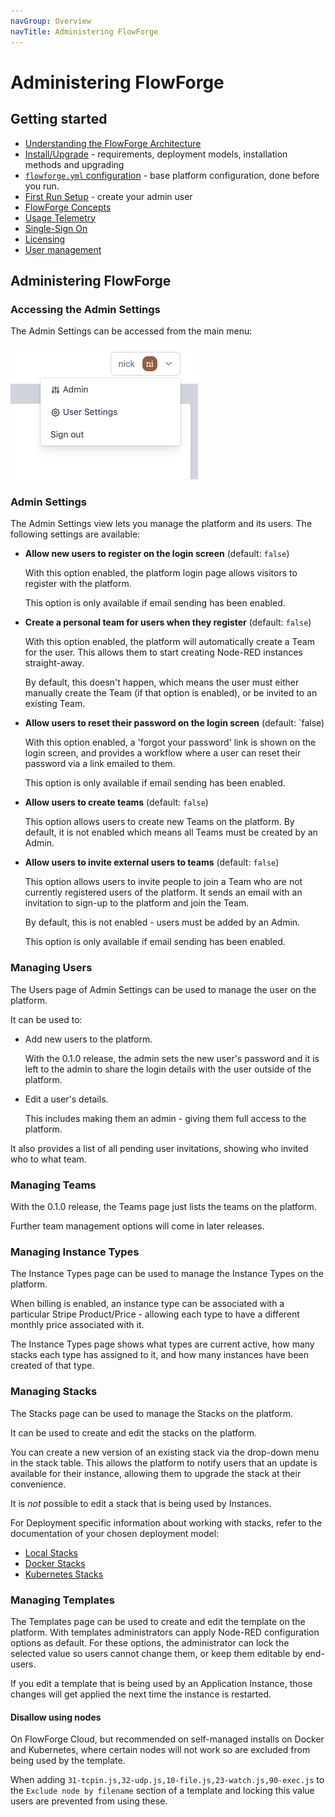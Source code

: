 ```yaml
---
navGroup: Overview
navTitle: Administering FlowForge
---
```

# Administering FlowForge

## Getting started

 - [Understanding the FlowForge Architecture](../contribute/architecture.md)
 - [Install/Upgrade](../install) - requirements, deployment models, installation methods and upgrading
 - [`flowforge.yml` configuration](../install/configuration.md) - base platform configuration, done before you run.
 - [First Run Setup](../install/first-run.md) - create your admin user
 - [FlowForge Concepts](../user/concepts.md)
 - [Usage Telemetry](/docs/admin/telemetry.md)
 - [Single-Sign On](/docs/admin/sso/README.md)
 - [Licensing](/docs/admin/licensing.md)
 - [User management](/docs/admin/user_management.md)

## Administering FlowForge

### Accessing the Admin Settings

The Admin Settings can be accessed from the main menu:

<img src="images/admin-menu-option.png" width=300 />

### Admin Settings

The Admin Settings view lets you manage the platform and its users. The
following settings are available:

 - **Allow new users to register on the login screen** (default: `false`)

    With this option enabled, the platform login page allows visitors to register
    with the platform.

    This option is only available if email sending has been enabled.

 - **Create a personal team for users when they register** (default: `false`)

    With this option enabled, the platform will automatically create a Team
    for the user. This allows them to start creating Node-RED instances straight-away.

    By default, this doesn't happen, which means the user must either manually
    create the Team (if that option is enabled), or be invited to an existing
    Team.

 - **Allow users to reset their password on the login screen** (default: `false)

   With this option enabled, a 'forgot your password' link is shown on the login
   screen, and provides a workflow where a user can reset their password via a
   link emailed to them.

   This option is only available if email sending has been enabled.

 - **Allow users to create teams** (default: `false`)

    This option allows users to create new Teams on the platform. By default,
    it is not enabled which means all Teams must be created by an Admin.

 - **Allow users to invite external users to teams** (default: `false`)

    This option allows users to invite people to join a Team who are not currently
    registered users of the platform. It sends an email with an invitation to
    sign-up to the platform and join the Team.

    By default, this is not enabled - users must be added by an Admin.

    This option is only available if email sending has been enabled.

### Managing Users

The Users page of Admin Settings can be used to manage the user on the platform.

It can be used to:

 - Add new users to the platform.

    With the 0.1.0 release, the admin sets the new user's password and it is left
    to the admin to share the login details with the user outside of the platform.

 - Edit a user's details.

    This includes making them an admin - giving them full access to the platform.

It also provides a list of all pending user invitations, showing who invited who
to what team.

### Managing Teams

With the 0.1.0 release, the Teams page just lists the teams on the platform.

Further team management options will come in later releases.

### Managing Instance Types

The Instance Types page can be used to manage the Instance Types on the platform.

When billing is enabled, an instance type can be associated with a particular
Stripe Product/Price - allowing each type to have a different monthly price
associated with it.

The Instance Types page shows what types are current active, how many stacks
each type has assigned to it, and how many instances have been created of that
type.

### Managing Stacks

The Stacks page can be used to manage the Stacks on the platform.

It can be used to create and edit the stacks on the platform.

You can create a new version of an existing stack via the
drop-down menu in the stack table. This allows the platform to notify users
that an update is available for their instance, allowing them to upgrade the stack
at their convenience.

It is *not* possible to edit a stack that is being used by Instances.

For Deployment specific information about working with stacks, refer to the
documentation of your chosen deployment model:

 - [Local Stacks](../install/local/stacks.md)
 - [Docker Stacks](../install/docker/stacks.md)
 - [Kubernetes Stacks](../install/kubernetes/stacks.md)

### Managing Templates

The Templates page can be used to create and edit the template on the platform.
With templates administrators can apply Node-RED configuration options as default.
For these options, the administrator can lock the selected value so users cannot change
them, or keep them editable by end-users.

If you edit a template that is being used by an Application Instance, those changes will get
applied the next time the instance is restarted.

#### Disallow using nodes

On FlowForge Cloud, but recommended on self-managed installs on Docker and Kubernetes,
where certain nodes will not work so are excluded from being used by the template.

When adding `31-tcpin.js,32-udp.js,10-file.js,23-watch.js,90-exec.js` to the `Exclude node by
filename` section of a template and locking this value users are prevented from using these.
